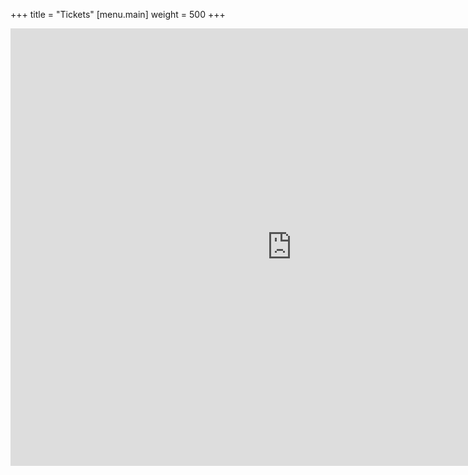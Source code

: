 +++
title = "Tickets"
[menu.main]
weight = 500
+++
<center> 

<iframe src="https://docs.google.com/forms/d/e/1FAIpQLSeptiiz144lRfWmhwTHEU_WFj8NH-u18seaRWidvu9wBR1Pzw/viewform?embedded=true" width="900" height="700" frameborder="0" marginheight="0" marginwidth="0">Wird geladen...</iframe>
</br>
<table>
